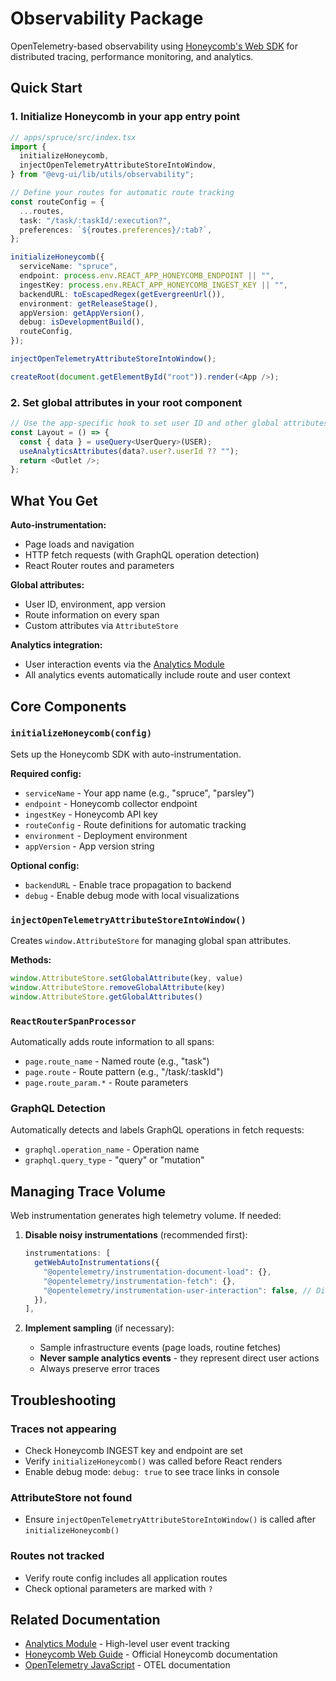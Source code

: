# Observability Package

OpenTelemetry-based observability using [Honeycomb's Web SDK](https://docs.honeycomb.io/get-started/start-building/application/web/) for distributed tracing, performance monitoring, and analytics.

## Quick Start

### 1. Initialize Honeycomb in your app entry point

```typescript
// apps/spruce/src/index.tsx
import {
  initializeHoneycomb,
  injectOpenTelemetryAttributeStoreIntoWindow,
} from "@evg-ui/lib/utils/observability";

// Define your routes for automatic route tracking
const routeConfig = {
  ...routes,
  task: "/task/:taskId/:execution?",
  preferences: `${routes.preferences}/:tab?`,
};

initializeHoneycomb({
  serviceName: "spruce",
  endpoint: process.env.REACT_APP_HONEYCOMB_ENDPOINT || "",
  ingestKey: process.env.REACT_APP_HONEYCOMB_INGEST_KEY || "",
  backendURL: toEscapedRegex(getEvergreenUrl()),
  environment: getReleaseStage(),
  appVersion: getAppVersion(),
  debug: isDevelopmentBuild(),
  routeConfig,
});

injectOpenTelemetryAttributeStoreIntoWindow();

createRoot(document.getElementById("root")).render(<App />);
```

### 2. Set global attributes in your root component

```typescript
// Use the app-specific hook to set user ID and other global attributes
const Layout = () => {
  const { data } = useQuery<UserQuery>(USER);
  useAnalyticsAttributes(data?.user?.userId ?? "");
  return <Outlet />;
};
```

## What You Get

**Auto-instrumentation:**
- Page loads and navigation
- HTTP fetch requests (with GraphQL operation detection)
- React Router routes and parameters

**Global attributes:**
- User ID, environment, app version
- Route information on every span
- Custom attributes via `AttributeStore`

**Analytics integration:**
- User interaction events via the [Analytics Module](../../analytics/README.md)
- All analytics events automatically include route and user context

## Core Components

### `initializeHoneycomb(config)`

Sets up the Honeycomb SDK with auto-instrumentation.

**Required config:**
- `serviceName` - Your app name (e.g., "spruce", "parsley")
- `endpoint` - Honeycomb collector endpoint
- `ingestKey` - Honeycomb API key
- `routeConfig` - Route definitions for automatic tracking
- `environment` - Deployment environment
- `appVersion` - App version string

**Optional config:**
- `backendURL` - Enable trace propagation to backend
- `debug` - Enable debug mode with local visualizations

### `injectOpenTelemetryAttributeStoreIntoWindow()`

Creates `window.AttributeStore` for managing global span attributes.

**Methods:**
```typescript
window.AttributeStore.setGlobalAttribute(key, value)
window.AttributeStore.removeGlobalAttribute(key)
window.AttributeStore.getGlobalAttributes()
```

### `ReactRouterSpanProcessor`

Automatically adds route information to all spans:
- `page.route_name` - Named route (e.g., "task")
- `page.route` - Route pattern (e.g., "/task/:taskId")
- `page.route_param.*` - Route parameters

### GraphQL Detection

Automatically detects and labels GraphQL operations in fetch requests:
- `graphql.operation_name` - Operation name
- `graphql.query_type` - "query" or "mutation"

## Managing Trace Volume

Web instrumentation generates high telemetry volume. If needed:

1. **Disable noisy instrumentations** (recommended first):
   ```typescript
   instrumentations: [
     getWebAutoInstrumentations({
       "@opentelemetry/instrumentation-document-load": {},
       "@opentelemetry/instrumentation-fetch": {},
       "@opentelemetry/instrumentation-user-interaction": false, // Disable if too noisy
     }),
   ],
   ```

2. **Implement sampling** (if necessary):
   - Sample infrastructure events (page loads, routine fetches)
   - **Never sample analytics events** - they represent direct user actions
   - Always preserve error traces

## Troubleshooting

### Traces not appearing
- Check Honeycomb INGEST key and endpoint are set
- Verify `initializeHoneycomb()` was called before React renders
- Enable debug mode: `debug: true` to see trace links in console

### AttributeStore not found
- Ensure `injectOpenTelemetryAttributeStoreIntoWindow()` is called after `initializeHoneycomb()`

### Routes not tracked
- Verify route config includes all application routes
- Check optional parameters are marked with `?`

## Related Documentation

- [Analytics Module](../../analytics/README.md) - High-level user event tracking
- [Honeycomb Web Guide](https://docs.honeycomb.io/get-started/start-building/application/web/) - Official Honeycomb documentation
- [OpenTelemetry JavaScript](https://opentelemetry.io/docs/instrumentation/js/) - OTEL documentation
